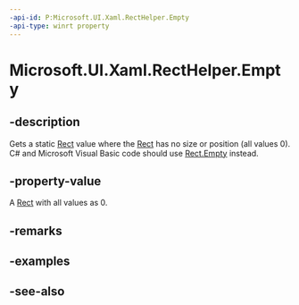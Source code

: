 ```yaml
---
-api-id: P:Microsoft.UI.Xaml.RectHelper.Empty
-api-type: winrt property
---
```


<!-- Property syntax
public Windows.Foundation.Rect Empty { get; }
-->

# Microsoft.UI.Xaml.RectHelper.Empty

## -description

Gets a static [Rect](/uwp/api/windows.foundation.rect) value where the [Rect](/uwp/api/windows.foundation.rect) has no size or position (all values 0). C# and Microsoft Visual Basic code should use [Rect.Empty](/dotnet/api/windows.foundation.rect.empty?view=dotnet-uwp-10.0&preserve-view=true) instead.

## -property-value

A [Rect](/uwp/api/windows.foundation.rect) with all values as 0.

## -remarks

## -examples

## -see-also
